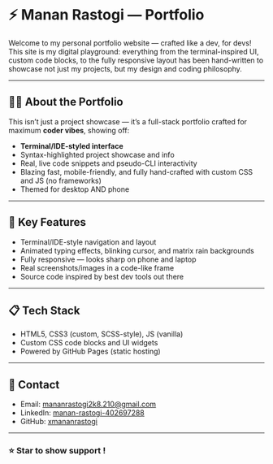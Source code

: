 # ⚡️ Manan Rastogi — Portfolio

Welcome to my personal portfolio website — crafted like a dev, for devs!  
This site is my digital playground: everything from the terminal-inspired UI, custom code blocks, to the fully responsive layout has been hand-written to showcase not just my projects, but my design and coding philosophy.

---

## 👨‍💻 About the Portfolio

This isn’t just a project showcase — it’s a full-stack portfolio crafted for maximum **coder vibes**, showing off:

- **Terminal/IDE-styled interface**
- Syntax-highlighted project showcase and info
- Real, live code snippets and pseudo-CLI interactivity
- Blazing fast, mobile-friendly, and fully hand-crafted with custom CSS and JS (no frameworks)
- Themed for desktop AND phone

---

## 🌟 Key Features

- Terminal/IDE-style navigation and layout
- Animated typing effects, blinking cursor, and matrix rain backgrounds
- Fully responsive — looks sharp on phone and laptop
- Real screenshots/images in a code-like frame
- Source code inspired by best dev tools out there

---

## 📋 Tech Stack

- HTML5, CSS3 (custom, SCSS-style), JS (vanilla)
- Custom CSS code blocks and UI widgets
- Powered by GitHub Pages (static hosting)

---

## 🤙 Contact

- Email: mananrastogi2k8.210@gmail.com
- LinkedIn: [manan-rastogi-402697288](https://www.linkedin.com/in/manan-rastogi-402697288/)
- GitHub: [xmananrastogi](https://github.com/xmananrastogi)

---

### ⭐️ Star to show support !
